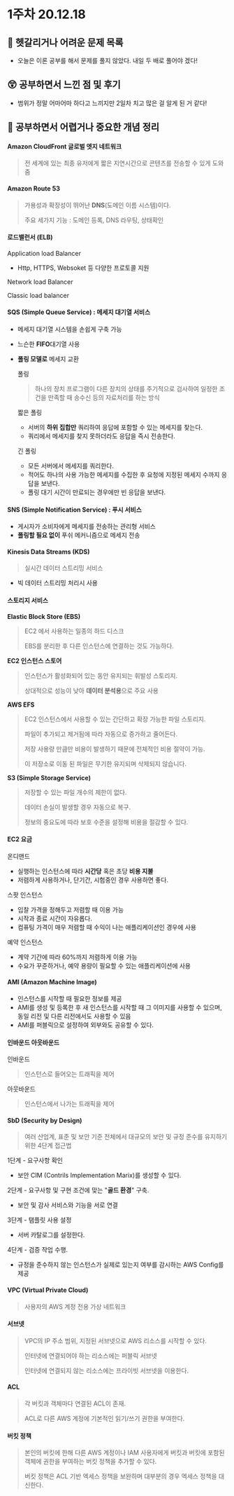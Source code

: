 # 1주차 20.12.18

## 🔮 헷갈리거나 어려운 문제 목록
- 오늘은 이론 공부를 해서 문제를 풀지 않았다. 내일 두 배로 풀어야 겠다!

## 😲 공부하면서 느낀 점 및 후기
- 범위가 정말 어마어마 하다고 느끼지만 2일차 치고 많은 걸 알게 된 거 같다!

## 👻 공부하면서 어렵거나 중요한 개념 정리


#### Amazon CloudFront 글로벌 엣지 네트워크

> 전 세계에 있는 최종 유저에게 짧은 지연시간으로 콘텐츠를 전송할 수 있게 도와줌



#### Amazon Route 53

> 가용성과 확장성이 뛰어난 **DNS**(도메인 이름 시스템)이다.
>
> 주요 세가지 기능 : 도메인 등록, DNS 라우팅, 상태확인



#### 로드밸런서 (ELB)

Application load Balancer

* Http, HTTPS, Websoket 등 다양한 프로토콜 지원

Network load Balancer

Classic load balancer



#### SQS (Simple Queue Service) : 메세지 대기열 서비스

* 메세지 대기열 시스템을 손쉽게 구축 가능

* 느슨한 **FIFO**대기열 사용

* **폴링 모델로** 메세지 교환

  폴링 

  > 하나의 장치 프로그램이 다른 장치의 상태를 주기적으로 검사하여 일정한 조건을 만족할 때 송수신 등의 자료처리를 하는 방식

  짧은 폴링

  * 서버의 **하위 집합만** 쿼리하여 응답에 포함할 수 있는 메세지를 찾는다.
  * 쿼리에서 메세지를 찾지 못하더라도 응답을 즉시 전송한다.

  긴 폴링

  * 모든 서버에서 메세지를 쿼리한다.
  * 적어도 하나의 사용 가능한 메세지를 수집한 후 요청에 지정된 메세지 수까지 응답을 보낸다.
  * 폴링 대기 시간이 만료되는 경우에만 빈 응답을 보낸다.

#### SNS (Simple Notification Service) : 푸시 서비스

* 게시자가 소비자에게 메세지를 전송하는 관리형 서비스
* **폴링할 필요 없이** 푸쉬 메커니즘으로 메세지 전송

#### Kinesis Data Streams (KDS)

> 실시간 데이터 스트리밍 서비스

* 빅 데이터 스트리밍 처리시 사용



#### 스토리지 서비스

**Elastic Block Store (EBS)**

> EC2 에서 사용하는 일종의 하드 디스크
>
> EBS를 분리한 후 다른 인스턴스에 연결하는 것도 가능하다.

**EC2 인스턴스 스토어**

> 인스턴스가 활성화되어 있는 동안 유지되는 휘발성 스토리지.
>
> 상대적으로 성능이 낮아 **데이터 분석용**으로 주요 사용

**AWS EFS**

> EC2 인스턴스에서 사용할 수 있는 간단하고 확장 가능한 파일 스토리지.
>
> 파일이 추가되고 제거됨에 따라 자동으로 증가하고 줄어든다.
>
> 저장 사용량 만큼만 비용이 발생하기 때문에 전체적인 비용 절약이 가능.
>
> 이 저장소로 이동 된 파일은 무기한 유지되며 삭제되지 않습니다.

**S3 (Simple Storage Service)**

> 저장할 수 있는 파일 개수의 제한이 없다.
>
> 데이터 손실이 발생할 경우 자동으로 복구.
>
> 정보의 중요도에 따라 보호 수준을 설정해 비용을 절감할 수 있다.



#### EC2 요금

온디맨드

* 실행하는 인스턴스에 따라 **시간당** 혹은 초당 **비용 지불**
* 저렴하게 사용하거나, 단기간, 시험중인 경우 사용하면 좋다.

스팟 인스턴스

* 입찰 가격을 정해두고 저렴할 때 이용 가능
* 시작과 종료 시간이 자유롭다.
* 컴퓨팅 가격이 매우 저렴할 때 수익이 나는 애플리케이션인 경우에 사용

예약 인스턴스

* 계약 기간에 따라 60%까지 저렴하게 이용 가능
* 수요가 꾸준하거나, 예약 용량이 필요할 수 있는 애플리케이션에 사용



#### AMI (Amazon Machine Image)

* 인스턴스를 시작할 때 필요한 정보를 제공
* AMI를 생성 및 등록한 후 새 인스턴스를 시작할 때 그 이미지를 사용할 수 있으며, 동일 리전 및 다른 리전에서도 사용할 수 있음
* AMI를 퍼블릭으로 설정하여 외부와도 공유할 수 있다. 



#### 인바운드 아웃바운드

인바운드

> 인스턴스로 들어오는 트래픽을 제어

아웃바운드

> 인스턴스에서 나가는 트래픽을 제어



#### SbD (Security by Design)

> 여러 산업계, 표준 및 보안 기준 전체에서 대규모의 보안 및 규정 준수를 유지하기 위한 4단계 접근법

1단계 - 요구사항 확인

* 보안 CIM (Contrils Implementation Marix)를 생성할 수 있다.

2단계 - 요구사항 및 구현 조건에 맞는 "**골드 환경**" 구축.

* 보안 및 감사 서비스와 기능을 서로 연결

3단계 - 탬플릿 사용 설정

* 서버 카탈로그를 설정한다.

4단계 - 검증 작업 수행.

* 규정을 준수하지 않는 인스턴스가 실제로 있는지 여부를 감시하는 AWS Config를 제공

#### VPC (Virtual Private Cloud)

> 사용자의 AWS 계정 전용 가상 네트워크

#### 서브넷

> VPC의 IP 주소 범위, 지정된 서브넷으로 AWS 리소스를 시작할 수 있다.
>
> 인터넷에 연결되어야 하는 리소스에는 퍼블릭 서브넷
>
> 인터넷에 연결되지 않는 리소스에는 프라이빗 서브넷을 이용한다.



#### ACL

> 각 버킷과 객체마다 연결된 ACL이 존재.
>
> ACL로 다른 AWS 계정에 기본적인 읽기/쓰기 권한을 부여한다.

#### 버킷 정책

> 본인의 버킷에 한해 다른 AWS 계정이나 IAM 사용자에게 버킷과 버킷에 포함된 객체에 권한을 부여하는 버킷 정책을 추가할 수 있다.
>
> 버킷 정책은 ACL 기반 엑세스 정책을 보완하며 대부분의 경우 엑세스 정책을 대신한다.






